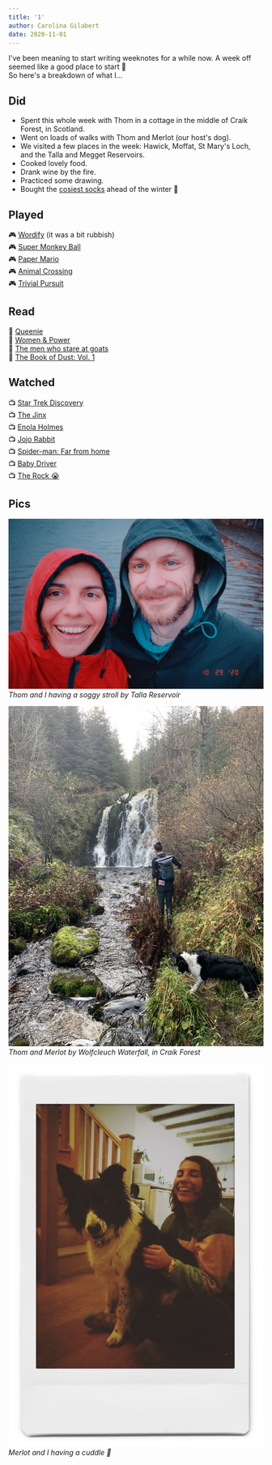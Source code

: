 ```yaml
---
title: '1'
author: Carolina Gilabert
date: 2020-11-01
---
```


I've been meaning to start writing weeknotes for a while now. A week off seemed like a good place to start 🙂  
So here's a breakdown of what I...

## Did

- Spent this whole week with Thom in a cottage in the middle of Craik Forest, in Scotland.
- Went on loads of walks with Thom and Merlot (our host's dog).
- We visited a few places in the week: Hawick, Moffat, St Mary's Loch, and the Talla and Megget Reservoirs.
- Cooked lovely food.
- Drank wine by the fire.
- Practiced some drawing.
- Bought the [cosiest socks](https://www.seasaltcornwall.co.uk/accessories/socks-tights/chunky-knit-socks-with-fluffy-lining-aspect-berry.htm) ahead of the winter 🧦

## Played
🎮 [Wordify](https://www.nintendo.co.uk/Games/Nintendo-Switch-download-software/Wordify-1817041.html) (it was a bit rubbish)  
🎮 [Super Monkey Ball](https://www.nintendo.co.uk/Games/Nintendo-Switch/Super-Monkey-Ball-Banana-Blitz-HD-1649998.html)  
🎮 [Paper Mario](https://www.nintendo.co.uk/Games/Nintendo-Switch/Paper-Mario-The-Origami-King-1782440.html)  
🎮 [Animal Crossing](https://www.nintendo.co.uk/Games/Nintendo-Switch/Animal-Crossing-New-Horizons-1438623.html)  
🎮 [Trivial Pursuit](https://www.nintendo.co.uk/Games/Nintendo-Switch-download-software/Trivial-Pursuit-Live--1462491.html)  

## Read

📖 [Queenie](https://www.hive.co.uk/Product/Candice-Carty-Williams/Queenie--British-Book-Awards-Book-of-the-Year/24546409)  
📖 [Women & Power](https://www.hive.co.uk/Product/Professor-Mary-Beard/Women--Power--A-Manifesto/21591433)  
📖 [The men who stare at goats](https://www.hive.co.uk/Product/Jon-Ronson/The-Men-Who-Stare-At-Goats/782619)  
📖 [The Book of Dust: Vol. 1](https://www.hive.co.uk/Product/Philip-Pullman/La-Belle-Sauvage-The-Book-of-Dust-Volume-One/22358584)  

## Watched

📺 [Star Trek Discovery](https://www.imdb.com/title/tt5171438/)  
📺 [The Jinx](https://www.imdb.com/title/tt4299972)  
📺 [Enola Holmes](https://www.imdb.com/title/tt7846844)  
📺 [Jojo Rabbit](https://www.imdb.com/title/tt2584384)  
📺 [Spider-man: Far from home](https://www.imdb.com/title/tt6320628)  
📺 [Baby Driver](https://www.imdb.com/title/tt3890160)  
📺 [The Rock 😭](https://www.imdb.com/title/tt0117500)  

## Pics

![Thom and I having a soggy stroll by Talla Reservoir](thom-and-i.jpeg)
_Thom and I having a soggy stroll by Talla Reservoir_

![Thom and Merlot by Wolfcleuch Waterfall, in Craik Forest](waterfall.jpeg)
_Thom and Merlot by Wolfcleuch Waterfall, in Craik Forest_

![Merlot and I having a cuddle](merlot-and-i.jpeg)
_Merlot and I having a cuddle 💛_